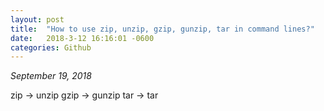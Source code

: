 ```yaml
---
layout: post
title:  "How to use zip, unzip, gzip, gunzip, tar in command lines?"
date:   2018-3-12 16:16:01 -0600
categories: Github
---
```


_September 19, 2018_

zip -> unzip
gzip -> gunzip
tar -> tar